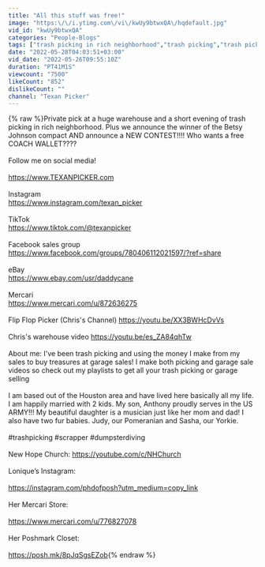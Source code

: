 ```yaml
---
title: "All this stuff was free!"
image: "https:\/\/i.ytimg.com\/vi\/kwUy9btwxQA\/hqdefault.jpg"
vid_id: "kwUy9btwxQA"
categories: "People-Blogs"
tags: ["trash picking in rich neighborhood","trash picking","trash picker"]
date: "2022-05-28T04:03:51+03:00"
vid_date: "2022-05-26T09:55:10Z"
duration: "PT41M1S"
viewcount: "7500"
likeCount: "852"
dislikeCount: ""
channel: "Texan Picker"
---
```

{% raw %}Private pick at a huge warehouse and a short evening of trash picking in rich neighborhood. Plus we announce the winner of the Betsy Johnson compact AND announce a NEW CONTEST!!!! Who wants a free COACH WALLET????<br /><br />Follow me on social media!<br /><br /><a rel="nofollow" target="blank" href="https://www.TEXANPICKER.com">https://www.TEXANPICKER.com</a><br /><br />Instagram<br /><a rel="nofollow" target="blank" href="https://www.instagram.com/texan_picker">https://www.instagram.com/texan_picker</a><br /><br />TikTok <br /><a rel="nofollow" target="blank" href="https://www.tiktok.com/@texanpicker">https://www.tiktok.com/@texanpicker</a><br /><br />Facebook sales group<br /><a rel="nofollow" target="blank" href="https://www.facebook.com/groups/780406112021597/?ref=share">https://www.facebook.com/groups/780406112021597/?ref=share</a><br /><br />eBay <br /><a rel="nofollow" target="blank" href="https://www.ebay.com/usr/daddycane">https://www.ebay.com/usr/daddycane</a><br /><br />Mercari <br /><a rel="nofollow" target="blank" href="https://www.mercari.com/u/872636275">https://www.mercari.com/u/872636275</a><br /><br />Flip Flop Picker (Chris's Channel) <a rel="nofollow" target="blank" href="https://youtu.be/XX3BWHcDvVs">https://youtu.be/XX3BWHcDvVs</a><br /><br />Chris's warehouse video <a rel="nofollow" target="blank" href="https://youtu.be/es_ZA84qhTw">https://youtu.be/es_ZA84qhTw</a><br /><br />About me: I've been trash picking and using the money I make from my sales to buy treasures at garage sales! I make both picking and garage sale videos so check out my playlists to get all your trash picking or garage selling<br /><br />I am based out of the Houston area and have lived here basically all my life. I am happily married with 2 kids. My son, Anthony proudly serves in the US ARMY!!! My beautiful daughter is a musician just like her mom and dad! I also have two fur babies. Judy, our Pomeranian and Sasha,  our Yorkie.<br /><br />#trashpicking #scrapper #dumpsterdiving<br /><br />New Hope Church: <a rel="nofollow" target="blank" href="https://youtube.com/c/NHChurch">https://youtube.com/c/NHChurch</a><br /><br />Lonique’s Instagram:<br /><br /><a rel="nofollow" target="blank" href="https://instagram.com/phdofposh?utm_medium=copy_link">https://instagram.com/phdofposh?utm_medium=copy_link</a><br /><br />Her Mercari Store:<br /><br /><a rel="nofollow" target="blank" href="https://www.mercari.com/u/776827078">https://www.mercari.com/u/776827078</a><br /><br />Her Poshmark Closet:<br /><br /><a rel="nofollow" target="blank" href="https://posh.mk/8pJqSgsEZob">https://posh.mk/8pJqSgsEZob</a>{% endraw %}
